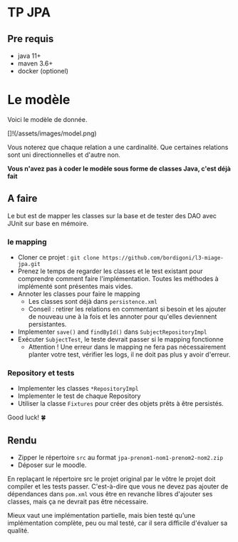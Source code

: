 # TP JPA

## Pre requis

* java 11+
* maven 3.6+
* docker (optionel)

# Le modèle

Voici le modèle de donnée.

[]!(/assets/images/model.png)

Vous noterez que chaque relation a une cardinalité. Que certaines relations sont uni directionnelles et d'autre non.

**Vous n'avez pas à coder le modèle sous forme de classes Java, c'est déjà fait** 

## A faire

Le but est de mapper les classes sur la base et de tester des DAO avec JUnit sur base en mémoire.

### le mapping
* Cloner ce projet : `git clone https://github.com/bordigoni/l3-miage-jpa.git`
* Prenez le temps de regarder les classes et le test existant pour comprendre comment faire l'implémentation. Toutes les méthodes à implémenté sont présentes mais vides. 
* Annoter les classes pour faire le mapping 
  * Les classes sont déjà dans `persistence.xml`
  * Conseil : retirer les relations en commentant si besoin et les ajouter de nouveau une à la fois et les annoter pour qu'elles deviennent persistantes. 
* Implementer `save()` and `findById()` dans `SubjectRepositoryImpl`
* Exécuter `SubjectTest`, le teste devrait passer si le mapping fonctionne
  * Attention ! Une erreur dans le mapping ne fera pas nécessairement planter votre test, vérifier les logs, il ne doit pas plus y avoir d'erreur.

### Repository et tests
* Implementer les classes `*RepositoryImpl`
* Implementer le test de chaque Repository
* Utiliser la classe `Fixtures` pour créer des objets prêts à être persistés.

Good luck! 🍀

## Rendu

* Zipper le répertoire `src` au format `jpa-prenom1-nom1-prenom2-nom2.zip`
* Déposer sur le moodle.

En replaçant le répertoire src le projet original par le vôtre le projet doit compiler et les tests passer. 
C'est-à-dire que vous ne devez pas ajouter de dépendances dans `pom.xml` vous être en revanche libres d'ajouter ses classes, mais ça ne devrait pas être nécessaire.

Mieux vaut une implémentation partielle, mais bien testé qu'une implémentation complète, peu ou mal testé, car il sera difficile d'évaluer sa qualité. 
